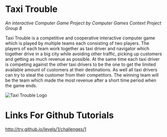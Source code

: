 Taxi Trouble
=======================
_An interactive Computer Game Project by Computer Games Context Project Group 8_

Taxi Trouble is a competitive and cooperative interactive computer game which is played by multiple teams each consisting of two players. The players of each team work together as taxi driver and navigator which together drive in a big city while avoiding other traffic, picking up customers and getting as much revenue as possible. At the same time each taxi driver is competing against the other taxi drivers to be the one to get the limited available amount of customers at their destinations. As well all taxi drivers can try to steal the customer from their competitors. The winning team will be the team which made the most revenue after a short time period when the game ends.

![Taxi Trouble Logo](https://camo.githubusercontent.com/0350735142487253a5fa08499d233e282fbc2edb/687474703a2f2f692e696d6775722e636f6d2f6e3764774f5a322e706e67)

Links For Github Tutorials
=========================
http://try.github.io/levels/1/challenges/1


